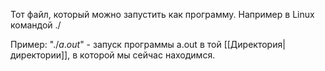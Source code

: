 Тот файл, который можно запустить как программу. Например в Linux командой  $./$

Пример: "$./a.out$" - запуск программы a.out в той [[Директория|директории]], в которой мы сейчас находимся.